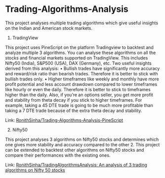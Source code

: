# Trading-Algorithms-Analysis
This project analyses multiple trading algorithms which give useful insights on the Indian and American stock markets.

1. TradingView

This project uses PineScript on the platform Tradingview to backtest and analyze multiple 3 algorithms. You can analyse these algorithms on all the stocks and financial markets supported on TradingView. This includes Nifty50 (India), S&P500 (USA), DAX (Germany), etc. Two useful insights derived from this analysis:
•	Bullish trades have significantly more accuracy and reward/risk ratio than bearish trades. Therefore it is better to stick with bullish trades only.
•	Higher timeframes like weekly and monthly have more profit potential and less account drawdown compared to lower timeframes like hourly or even the daily. Therefore it is better to stick to timeframes higher than the daily. Also, if you’re an options seller, you get more profit and stability from theta decay if you stick to higher timeframes. For example, taking a 45 DTE trade is going to be much more profitable than taking a 7 DTE trade because of the extra theta decay and stability.

  Link: [RonithSinha/Trading-Algorithms-Analysis-PineScript](https://github.com/RonithSinha/Trading-Algorithms-Analysis-PineScript)


2. Nifty50

This project analyses 3 algorithms on Nifty50 stocks and determines which one gives more stability and accuracy compared to the other 2. This project can be extended to backtest other algorithms on Nifty50 stocks and compare their performances with the existing ones.

  Link: [RonithSinha/TradingAlgorithmsAnalysis: An analysis of 3 trading algorithms on Nifty 50 stocks](https://github.com/RonithSinha/Trading-Algorithms-Analysis-PineScript)

